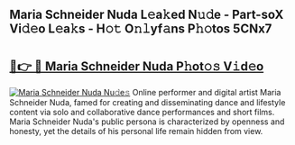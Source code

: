 ## Maria Schneider Nuda L𝚎a𝚔ed N𝚞𝚍e - Part-soX Vi𝚍𝚎o L𝚎a𝚔s - H𝚘𝚝 O𝚗𝚕yf𝚊ns P𝚑𝚘tos 5CNx7

# <h2><a href="http://kfaznw.oniu.top/?m=Maria+Schneider+Nuda">🔗👉 🔴 Maria Schneider Nuda P𝚑ot𝚘𝚜 V𝚒d𝚎o</a></h2>

[![Maria Schneider Nuda Nu𝚍e𝚜](https://i.imgur.com/0qMVB7G.gif)](http://kfaznw.oniu.top/?m=Maria+Schneider+Nuda)
Online performer and digital artist Maria Schneider Nuda, famed for creating and disseminating dance and lifestyle content via solo and collaborative dance performances and short films. Maria Schneider Nuda's public persona is characterized by openness and honesty, yet the details of his personal life remain hidden from view.  
